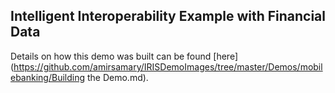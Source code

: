 ## Intelligent Interoperability Example with Financial Data

Details on how this demo was built can be found [here](https://github.com/amirsamary/IRISDemoImages/tree/master/Demos/mobilebanking/Building the Demo.md).
